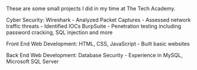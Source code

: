 These are some small projects I did in my time at The Tech Academy.

  Cyber Security:
    Wireshark
      - Analyzed Packet Captures
      - Assessed network traffic threats
      - Identified IOCs
    BurpSuite
      - Penetration testing including password cracking, SQL injection and more

  Front End Web Development:
    HTML, CSS, JavaScript
      - Built basic websites

  Back End Web Development:
    Database Security
      - Experience in MySQL, Microsoft SQL Server
